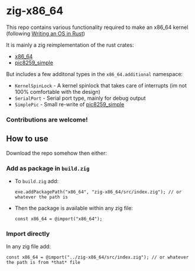 # zig-x86_64

This repo contains various functionality required to make an x86_64 kernel (following [Writing an OS in Rust](https://os.phil-opp.com/))

It is mainly a zig reimplementation of the rust crates:
 - [x86_64](https://github.com/rust-osdev/x86_64)
 - [pic8259_simple](https://docs.rs/pic8259_simple)
 
But includes a few additonal types in the `x86_64.additional` namespace:
 - `KernelSpinLock` - A kernel spinlock that takes care of interrupts (im not 100% comfortable with the design)
 - `SerialPort` - Serial port type, mainly for debug output
 - `SimplePic` - Small re-write of [pic8259_simple](https://docs.rs/pic8259_simple)
 
### Contributions are welcome!

## How to use

Download the repo somehow then either:

### Add as package in `build.zig`

* To `build.zig` add:
  
   ```zig
   exe.addPackagePath("x86_64", "zig-x86_64/src/index.zig"); // or whatever the path is
   ```
* Then the package is available within any zig file:
  
   ```zig
   const x86_64 = @import("x86_64");
   ```

### Import directly

In any zig file add:
```zig
const x86_64 = @import("../zig-x86_64/src/index.zig"); // or whatever the path is from *that* file
```
